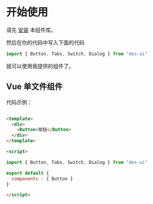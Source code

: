 # 开始使用

请先 [安装](/doc/install/) 本组件库。

然后在你的代码中写入下面的代码

```javascript
import { Button, Tabs, Switch, Dialog } from "des-ui"
```

就可以使用我提供的组件了。

## Vue 单文件组件

代码示例：

```html

<template>
  <div>
    <Button>按钮</Button>
  </div>
</template>

<script>

import { Button, Tabs, Switch, Dialog } from "des-ui"

export default {
  components : { Button }
}

</script>
```
